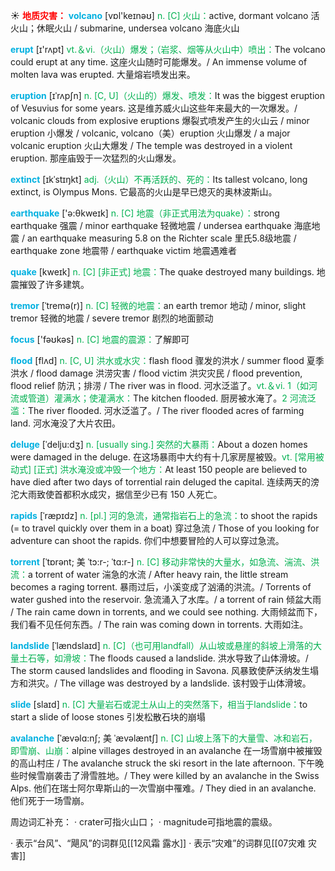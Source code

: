 ☀ <font color="red">**地质灾害：**</font>
<font color="sky blue">**volcano**</font> [vɒl'keɪnəʊ] 
<font color="#00b050">n. [C] 火山：</font>active, dormant volcano 活火山；休眠火山 / submarine, undersea volcano 海底火山

<font color="sky blue">**erupt**</font> [ɪ'rʌpt] 
<font color="#00b050">vt.＆vi.（火山）爆发；（岩浆、烟等从火山中）喷出：</font>The volcano could erupt at any time. 这座火山随时可能爆发。/ An immense volume of molten lava was erupted. 大量熔岩喷发出来。
           
<font color="sky blue">**eruption**</font> [ɪˈrʌpʃn]
<font color="#00b050">n. [C, U]（火山的）爆发、喷发：</font>It was the biggest eruption of Vesuvius for some years. 这是维苏威火山这些年来最大的一次爆发。/ volcanic clouds from explosive eruptions 爆裂式喷发产生的火山云 / minor eruption 小爆发 / volcanic, volcano（美）eruption 火山爆发 / a major volcanic eruption 火山大爆发 / The temple was destroyed in a violent eruption. 那座庙毁于一次猛烈的火山爆发。
           
<font color="sky blue">**extinct**</font> [ɪkˈstɪŋkt]
<font color="#00b050">adj.（火山）不再活跃的、死的：</font>Its tallest volcano, long extinct, is Olympus Mons. 它最高的火山是早已熄灭的奥林波斯山。

<font color="sky blue">**earthquake**</font> ['ə:θkweɪk] 
<font color="#00b050">n. [C] 地震（非正式用法为quake）：</font>strong earthquake 强震 / minor earthquake 轻微地震 / undersea earthquake 海底地震 / an earthquake measuring 5.8 on the Richter scale 里氏5.8级地震 / earthquake zone 地震带 / earthquake victim 地震遇难者

<font color="sky blue">**quake**</font> [kweɪk] 
<font color="#00b050">n. [C] [非正式] 地震：</font>The quake destroyed many buildings. 地震摧毁了许多建筑。
           
<font color="sky blue">**tremor**</font> [ˈtremə(r)]
<font color="#00b050">n. [C] 轻微的地震：</font>an earth tremor 地动 / minor, slight tremor 轻微的地震 / severe tremor 剧烈的地面颤动

<font color="sky blue">**focus**</font> ['fəʊkəs] 
<font color="#00b050">n. [C] 地震的震源：</font>了解即可

<font color="sky blue">**flood**</font> [flʌd] 
<font color="#00b050">n. [C, U] 洪水或水灾：</font>flash flood 骤发的洪水 / summer flood 夏季洪水 / flood damage 洪涝灾害 / flood victim 洪灾灾民 / flood prevention, flood relief 防汛；排涝 / The river was in flood. 河水泛滥了。<font color="#00b050">vt.＆vi. 1（如河流或管道）灌满水；使灌满水：</font>The kitchen flooded. 厨房被水淹了。<font color="#00b050">2 河流泛滥：</font>The river flooded. 河水泛滥了。/ The river flooded acres of farming land. 河水淹没了大片农田。
           
<font color="sky blue">**deluge**</font> [ˈdelju:dʒ]
<font color="#00b050">n. [usually sing.] 突然的大暴雨：</font>About a dozen homes were damaged in the deluge. 在这场暴雨中大约有十几家房屋被毁。<font color="#00b050">vt. [常用被动式] [正式] 洪水淹没或冲毁一个地方：</font>At least 150 people are believed to have died after two days of torrential rain deluged the capital. 连续两天的滂沱大雨致使首都积水成灾，据信至少已有 150 人死亡。
           
<font color="sky blue">**rapids**</font> [ˈræpɪdz]
<font color="#00b050">n. [pl.] 河的急流，通常指岩石上的急流：</font>to shoot the rapids (= to travel quickly over them in a boat) 穿过急流 / Those of you looking for adventure can shoot the rapids. 你们中想要冒险的人可以穿过急流。
           
<font color="sky blue">**torrent**</font> [ˈtɒrənt; 美 ˈtɔ:r-; ˈtɑ:r-]
<font color="#00b050">n. [C] 移动非常快的大量水，如急流、湍流、洪流：</font>a torrent of water 湍急的水流 / After heavy rain, the little stream becomes a raging torrent. 暴雨过后，小溪变成了汹涌的洪流。/ Torrents of water gushed into the reservoir. 急流涌入了水库。/ a torrent of rain 倾盆大雨 / The rain came down in torrents, and we could see nothing. 大雨倾盆而下，我们看不见任何东西。/ The rain was coming down in torrents. 大雨如注。      
          
<font color="sky blue">**landslide**</font> [ˈlændslaɪd]
<font color="#00b050">n. [C]（也可用landfall）从山坡或悬崖的斜坡上滑落的大量土石等，如滑坡：</font>The floods caused a landslide. 洪水导致了山体滑坡。/ The storm caused landslides and flooding in Savona. 风暴致使萨沃纳发生塌方和洪灾。/ The village was destroyed by a landslide. 该村毁于山体滑坡。

<font color="sky blue">**slide**</font> [slaɪd] 
<font color="#00b050">n. [C] 大量岩石或泥土从山上的突然落下，相当于landslide：</font>to start a slide of loose stones 引发松散石块的崩塌
           
<font color="sky blue">**avalanche**</font> [ˈævəlɑ:nʃ; 美 ˈævəlæntʃ]
<font color="#00b050">n. [C] 山坡上落下的大量雪、冰和岩石，即雪崩、山崩：</font>alpine villages destroyed in an avalanche 在一场雪崩中被摧毁的高山村庄 / The avalanche struck the ski resort in the late afternoon. 下午晚些时候雪崩袭击了滑雪胜地。/ They were killed by an avalanche in the Swiss Alps. 他们在瑞士阿尔卑斯山的一次雪崩中罹难。/ They died in an avalanche. 他们死于一场雪崩。
          
周边词汇补充：
· crater可指火山口；
· magnitude可指地震的震级。

· 表示“台风”、“飓风”的词群见[[12风霜 露水]]
· 表示“灾难”的词群见[[07灾难 灾害]]
